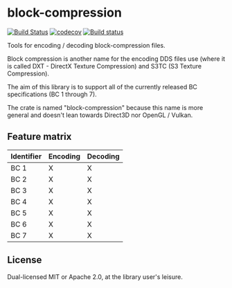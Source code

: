 # block-compression

[![Build Status](https://travis-ci.org/GuildMasterInfinite/block-compression-rs.svg?branch=master)](https://travis-ci.org/GuildMasterInfinite/block-compression-rs)
[![codecov](https://codecov.io/gh/GuildMasterInfinite/block-compression-rs/branch/master/graph/badge.svg)](https://codecov.io/gh/GuildMasterInfinite/block-compression-rs)
[![Build status](https://ci.appveyor.com/api/projects/status/ycp5ilof3fwe6mew?svg=true)](https://ci.appveyor.com/project/GuildMasterInfinite/block-compression-rs)

Tools for encoding / decoding block-compression files. 

Block compression is another name for the encoding DDS files use (where it is called DXT - DirectX Texture Compression) and S3TC (S3 Texture Compression).

The aim of this library is to support all of the currently released BC specifications (BC 1 through 7).

The crate is named "block-compression" because this name is more general and doesn't lean towards Direct3D nor OpenGL / Vulkan.

## Feature matrix
| Identifier | Encoding | Decoding |
|-|-|-|
| BC 1 | X | X |
| BC 2 | X | X |
| BC 3 | X | X |
| BC 4 | X | X |
| BC 5 | X | X |
| BC 6 | X | X |
| BC 7 | X | X |

## License
Dual-licensed MIT or Apache 2.0, at the library user's leisure.
